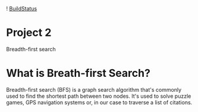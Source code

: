 ! [BuildStatus](https://github.com/almonteloya/Project2/workflows/test.yml/badge.svg?event=push)

# Project 2
Breadth-first search

# What is Breath-first Search?

Breadth-first search (BFS) is a graph search algorithm that's commonly used to find the shortest path between two nodes. It's used to solve puzzle games, GPS navigation systems or, in our case to traverse a list of citations. 

